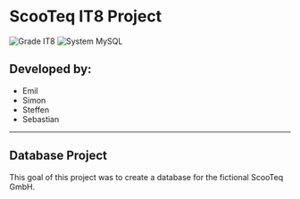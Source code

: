 # ScooTeq IT8 Project

![Grade IT8](https://img.shields.io/badge/grade-it8-brightgreen.svg) ![System MySQL](https://img.shields.io/badge/system-mysql-red.svg)

## Developed by:
  * Emil
  * Simon
  * Steffen
  * Sebastian
---
## Database Project
This goal of this project was to create a database for the fictional ScooTeq GmbH.

